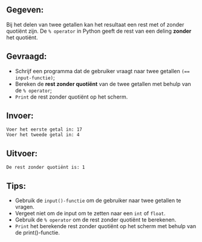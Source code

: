 ## Gegeven: 

Bij het delen van twee getallen kan het resultaat een rest met of zonder quotiënt zijn. De `% operator` in Python geeft de rest van een deling **zonder** het quotiënt.


## Gevraagd: 

* Schrijf een programma dat de gebruiker vraagt naar twee getallen `(== input-functie)`;
* Bereken de **rest zonder quotiënt** van de twee getallen met behulp van de `% operator`;
* `Print` de rest zonder quotiënt op het scherm.

## Invoer: 
```
Voer het eerste getal in: 17
Voer het tweede getal in: 4
````

## Uitvoer: 
```
De rest zonder quotiënt is: 1
```

## Tips: 

* Gebruik de `input()-functie` om de gebruiker naar twee getallen te vragen. 
* Vergeet niet om de input om te zetten naar een `int` of `float`.
* Gebruik de `% operator` om de rest zonder quotiënt te berekenen.
* `Print` het berekende rest zonder quotiënt op het scherm met behulp van de print()-functie.

